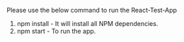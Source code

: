 Please use the below command to run the React-Test-App
1. npm install - It will install all NPM dependencies.
2. npm start - To run the app.
